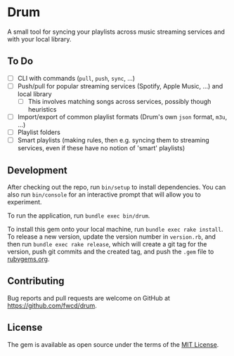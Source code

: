 # Drum

A small tool for syncing your playlists across music streaming services and with your local library.

## To Do

- [ ] CLI with commands (`pull`, `push`, `sync`, ...)
- [ ] Push/pull for popular streaming services (Spotify, Apple Music, ...) and local library
    - [ ] This involves matching songs across services, possibly though heuristics
- [ ] Import/export of common playlist formats (Drum's own `json` format, `m3u`, ...)
- [ ] Playlist folders
- [ ] Smart playlists (making rules, then e.g. syncing them to streaming services, even if these have no notion of 'smart' playlists)

## Development

After checking out the repo, run `bin/setup` to install dependencies. You can also run `bin/console` for an interactive prompt that will allow you to experiment.

To run the application, run `bundle exec bin/drum`.

To install this gem onto your local machine, run `bundle exec rake install`. To release a new version, update the version number in `version.rb`, and then run `bundle exec rake release`, which will create a git tag for the version, push git commits and the created tag, and push the `.gem` file to [rubygems.org](https://rubygems.org).

## Contributing

Bug reports and pull requests are welcome on GitHub at https://github.com/fwcd/drum.

## License

The gem is available as open source under the terms of the [MIT License](https://opensource.org/licenses/MIT).

